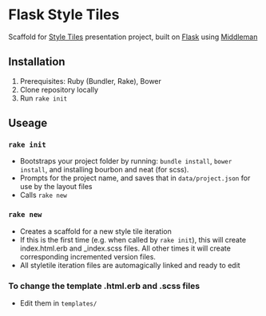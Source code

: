 Flask Style Tiles
=================

Scaffold for [Style Tiles](http://styletil.es) presentation project, built on [Flask](http://github.com/kylelarkin/flask) using [Middleman](http://middlemanapp.com)


Installation
------------

1. Prerequisites: Ruby (Bundler, Rake), Bower
2. Clone repository locally
3. Run `rake init`

Useage
------

### `rake init`

- Bootstraps your project folder by running: `bundle install`, `bower install`, and installing bourbon and neat (for scss).
- Prompts for the project name, and saves that in `data/project.json` for use by the layout files
- Calls `rake new`

### `rake new`

- Creates a scaffold for a new style tile iteration
- If this is the first time (e.g. when called by `rake init`), this will create index.html.erb and _index.scss files. All other times it will create corresponding incremented version files.
- All styletile iteration files are automagically linked and ready to edit

### To change the template .html.erb and .scss files

- Edit them in `templates/`

